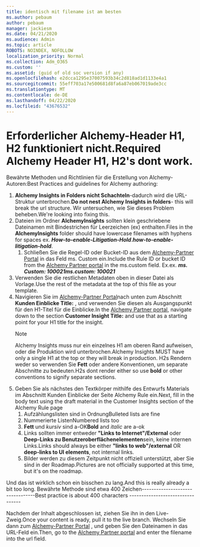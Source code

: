```yaml
---
title: identisch mit filename ist am besten
ms.author: pebaum
author: pebaum
manager: jackiesm
ms.date: 04/21/2020
ms.audience: Admin
ms.topic: article
ROBOTS: NOINDEX, NOFOLLOW
localization_priority: Normal
ms.collection: Adm_O365
ms.custom: ''
ms.assetid: (guid of old soc version if any)
ms.openlocfilehash: e2dcca1295e37007593b34c2d818ad1d1133e4a1
ms.sourcegitcommit: 55eff703a17e500681d8fa6a87eb067019ade3cc
ms.translationtype: MT
ms.contentlocale: de-DE
ms.lasthandoff: 04/22/2020
ms.locfileid: "43676532"
---
```

# <a name="required-alchemy-header-h1-h2s-dont-work"></a><span data-ttu-id="62252-102">Erforderlicher Alchemy-Header H1, H2 funktioniert nicht.</span><span class="sxs-lookup"><span data-stu-id="62252-102">Required Alchemy Header H1, H2's dont work.</span></span>
<span data-ttu-id="62252-103">Bewährte Methoden und Richtlinien für die Erstellung von Alchemy-Autoren:</span><span class="sxs-lookup"><span data-stu-id="62252-103">Best Practices and guidelines for Alchemy authoring:</span></span>

1. <span data-ttu-id="62252-104">**Alchemy Insights in Folders nicht Schachteln**-dadurch wird die URL-Struktur unterbrochen.</span><span class="sxs-lookup"><span data-stu-id="62252-104">**Do not nest Alchemy Insights in folders**- this will break the url structure.</span></span> <span data-ttu-id="62252-105">Wir untersuchen, wie Sie dieses Problem beheben.</span><span class="sxs-lookup"><span data-stu-id="62252-105">We're looking into fixing this.</span></span>
1. <span data-ttu-id="62252-106">Dateien im Ordner **AlchemyInsights** sollten klein geschriebene Dateinamen mit Bindestrichen für Leerzeichen (ex) enthalten.</span><span class="sxs-lookup"><span data-stu-id="62252-106">Files in the **AlchemyInsights** folder should have lowercase filenames with hyphens for spaces ex.</span></span> <span data-ttu-id="62252-107">***How-to-enable-Litigation-Hold***.</span><span class="sxs-lookup"><span data-stu-id="62252-107">***how-to-enable-litigation-hold***.</span></span>
    1. <span data-ttu-id="62252-108">Schließen Sie die Regel-ID oder Bucket-ID aus dem [Alchemy-Partner Portal](https://alchemyportal.azurewebsites.net) in das Feld ms. Custom ein.</span><span class="sxs-lookup"><span data-stu-id="62252-108">Include the Rule ID or bucket ID from the [Alchemy Partner portal](https://alchemyportal.azurewebsites.net) in the ms.custom field.</span></span> <span data-ttu-id="62252-109">Ex.</span><span class="sxs-lookup"><span data-stu-id="62252-109">ex.</span></span> <span data-ttu-id="62252-110">***ms. Custom: 100021***</span><span class="sxs-lookup"><span data-stu-id="62252-110">***ms.custom: 100021***</span></span>
1. <span data-ttu-id="62252-111">Verwenden Sie die restlichen Metadaten oben in dieser Datei als Vorlage.</span><span class="sxs-lookup"><span data-stu-id="62252-111">Use the rest of the metadata at the top of this file as your template.</span></span>
1. <span data-ttu-id="62252-112">Navigieren Sie im [Alchemy-Partner Portal](https://alchemyportal.azurewebsites.net)nach unten zum Abschnitt **Kunden Einblicke Title:** , und verwenden Sie diesen als Ausgangspunkt für den H1-Titel für die Einblicke.</span><span class="sxs-lookup"><span data-stu-id="62252-112">In the [Alchemy Partner portal](https://alchemyportal.azurewebsites.net), navigate down to the section **Customer Insight Title:** and use that as a starting point for your H1 title for the insight.</span></span> 
    > [!NOTE]
    > <span data-ttu-id="62252-113">Alchemy Insights muss nur ein einzelnes H1 am oberen Rand aufweisen, oder die Produktion wird unterbrochen.</span><span class="sxs-lookup"><span data-stu-id="62252-113">Alchemy Insights MUST have only a single H1 at the top or they will break in production.</span></span> <span data-ttu-id="62252-114">H2s Rendern weder so verwenden Sie **Fett** oder andere Konventionen, um separate Abschnitte zu bedeuten.</span><span class="sxs-lookup"><span data-stu-id="62252-114">H2s dont render either so use **bold** or other conventions to signify separate sections.</span></span>
1. <span data-ttu-id="62252-115">Geben Sie als nächstes den Textkörper mithilfe des Entwurfs Materials im Abschnitt Kunden Einblicke der Seite Alchemy Rule ein.</span><span class="sxs-lookup"><span data-stu-id="62252-115">Next, fill in the body text using the draft material in the Customer Insights section of the Alchemy Rule page</span></span>
    1. <span data-ttu-id="62252-116">Aufzählungslisten sind in Ordnung</span><span class="sxs-lookup"><span data-stu-id="62252-116">Bulleted lists are fine</span></span>
    1. <span data-ttu-id="62252-117">Nummerierte Listen</span><span class="sxs-lookup"><span data-stu-id="62252-117">Numbered lists too</span></span>
    1. <span data-ttu-id="62252-118">**Fett** und *kursiv* sind a-OK</span><span class="sxs-lookup"><span data-stu-id="62252-118">**Bold** and *italic* are a-ok</span></span>
    1. <span data-ttu-id="62252-119">Links sollten immer entweder **"Links to Internet"/External** oder **Deep-Links zu Benutzeroberflächenelementen**sein, keine internen Links.</span><span class="sxs-lookup"><span data-stu-id="62252-119">Links should always be either **"links to web"/external** OR **deep-links to UI elements**, not internal links.</span></span>
    1. <span data-ttu-id="62252-120">Bilder werden zu diesem Zeitpunkt nicht offiziell unterstützt, aber Sie sind in der Roadmap.</span><span class="sxs-lookup"><span data-stu-id="62252-120">Pictures are not officially supported at this time, but it's on the roadmap.</span></span>

<span data-ttu-id="62252-121">Und das ist wirklich schon ein bisschen zu lang.</span><span class="sxs-lookup"><span data-stu-id="62252-121">And this is really already a bit too long.</span></span> <span data-ttu-id="62252-122">Bewährte Methode sind etwa 400 Zeichen---------------------------------</span><span class="sxs-lookup"><span data-stu-id="62252-122">Best practice is about 400 characters ---------------------------------</span></span>

<span data-ttu-id="62252-123">Nachdem der Inhalt abgeschlossen ist, ziehen Sie ihn in den Live-Zweig.</span><span class="sxs-lookup"><span data-stu-id="62252-123">Once your content is ready, pull it to the live branch.</span></span> <span data-ttu-id="62252-124">Wechseln Sie dann zum [Alchemy-Partner Portal](https://alchemyportal.azurewebsites.net) , und geben Sie den Dateinamen in das URL-Feld ein.</span><span class="sxs-lookup"><span data-stu-id="62252-124">Then, go to the [Alchemy Partner portal](https://alchemyportal.azurewebsites.net) and enter the filename into the url field.</span></span> 